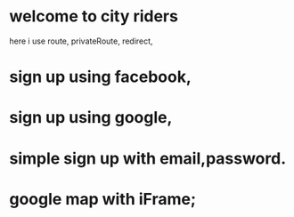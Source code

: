 # welcome to city riders

here i use route, privateRoute, redirect, 
# sign up using facebook, 
# sign up using google, 
# simple sign up with email,password.
# google map with iFrame;
